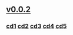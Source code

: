 ## [v0.0.2](https://github.com/littleflute/li50/edit/master/README.md)
### [cd1](cd1) [cd2](cd2) [cd3](cd3) [cd4](cd4) [cd5](cd5)
